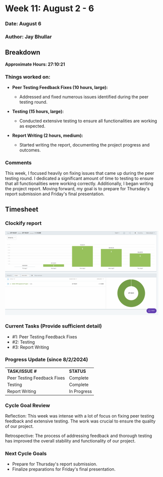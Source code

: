 # Week 11: August 2 - 6

### Date: August 6
### Author: Jay Bhullar

## Breakdown

**Approximate Hours: 27:10:21**

### Things worked on: ###

- **Peer Testing Feedback Fixes (10 hours, large):**
  - Addressed and fixed numerous issues identified during the peer testing round.

- **Testing (15 hours, large):**
  - Conducted extensive testing to ensure all functionalities are working as expected.

- **Report Writing (2 hours, medium):**
  - Started writing the report, documenting the project progress and outcomes.

### Comments ###

This week, I focused heavily on fixing issues that came up during the peer testing round. I dedicated a significant amount of time to testing to ensure that all functionalities were working correctly. Additionally, I began writing the project report. Moving forward, my goal is to prepare for Thursday's report submission and Friday's final presentation.

## Timesheet

### Clockify report
![Clockify report](./screenshots/TimesheetAug6.png)

### Current Tasks (Provide sufficient detail)
  * #1: Peer Testing Feedback Fixes
  * #2: Testing
  * #3: Report Writing

### Progress Update (since 8/2/2024) 
<table>
    <tr>
        <td><strong>TASK/ISSUE #</strong>
        </td>
        <td><strong>STATUS</strong>
        </td>
    </tr>
    <tr>
        <!-- Task/Issue # -->
        <td>Peer Testing Feedback Fixes
        </td>
        <!-- Status -->
        <td>Complete
        </td>
    </tr>
    <tr>
        <!-- Task/Issue # -->
        <td>Testing
        </td>
        <!-- Status -->
        <td>Complete
        </td>
    </tr>
    <tr>
        <!-- Task/Issue # -->
        <td>Report Writing
        </td>
        <!-- Status -->
        <td>In Progress
        </td>
    </tr>
</table>

### Cycle Goal Review 
Reflection: This week was intense with a lot of focus on fixing peer testing feedback and extensive testing. The work was crucial to ensure the quality of our project.

Retrospective: The process of addressing feedback and thorough testing has improved the overall stability and functionality of our project.

### Next Cycle Goals
  * Prepare for Thursday's report submission.
  * Finalize preparations for Friday's final presentation.
